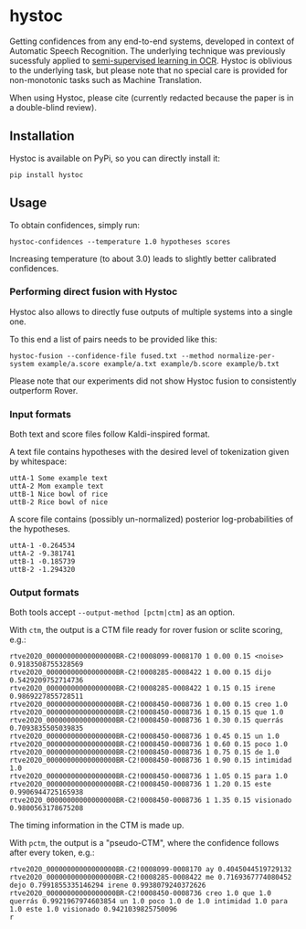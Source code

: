 # hystoc
Getting confidences from any end-to-end systems, developed in context of Automatic Speech Recognition.
The underlying technique was previously sucessfuly applied to [semi-supervised learning in OCR](https://arxiv.org/abs/2104.13037).
Hystoc is oblivious to the underlying task, but please note that no special care is provided for non-monotonic tasks such as Machine Translation.

When using Hystoc, please cite (currently redacted because the paper is in a double-blind review).

## Installation

Hystoc is available on PyPi, so you can directly install it:

```
pip install hystoc
```

## Usage

To obtain confidences, simply run:
```
hystoc-confidences --temperature 1.0 hypotheses scores
```

Increasing temperature (to about 3.0) leads to slightly better calibrated confidences.

### Performing direct fusion with Hystoc
Hystoc also allows to directly fuse outputs of multiple systems into a single one.

To this end a list of pairs needs to be provided like this:
```
hystoc-fusion --confidence-file fused.txt --method normalize-per-system example/a.score example/a.txt example/b.score example/b.txt
```

Please note that our experiments did not show Hystoc fusion to consistently outperform Rover.

### Input formats

Both text and score files follow Kaldi-inspired format.

A text file contains hypotheses with the desired level of tokenization given by whitespace:
```
uttA-1 Some example text
uttA-2 Mom example text
uttB-1 Nice bowl of rice
uttB-2 Rice bowl of nice
```

A score file contains (possibly un-normalized) posterior log-probabilities of the hypotheses.
```
uttA-1 -0.264534
uttA-2 -9.381741
uttB-1 -0.185739
uttB-2 -1.294320
```


### Output formats

Both tools accept `--output-method [pctm|ctm]` as an option.

With `ctm`, the output is a CTM file ready for rover fusion or sclite scoring, e.g.:
```
rtve2020_00000000000000000BR-C2!0008099-0008170 1 0.00 0.15 <noise> 0.9183508755328569
rtve2020_00000000000000000BR-C2!0008285-0008422 1 0.00 0.15 dijo 0.5429209752714736
rtve2020_00000000000000000BR-C2!0008285-0008422 1 0.15 0.15 irene 0.9869227855728511
rtve2020_00000000000000000BR-C2!0008450-0008736 1 0.00 0.15 creo 1.0
rtve2020_00000000000000000BR-C2!0008450-0008736 1 0.15 0.15 que 1.0
rtve2020_00000000000000000BR-C2!0008450-0008736 1 0.30 0.15 querrás 0.7093835505039835
rtve2020_00000000000000000BR-C2!0008450-0008736 1 0.45 0.15 un 1.0
rtve2020_00000000000000000BR-C2!0008450-0008736 1 0.60 0.15 poco 1.0
rtve2020_00000000000000000BR-C2!0008450-0008736 1 0.75 0.15 de 1.0
rtve2020_00000000000000000BR-C2!0008450-0008736 1 0.90 0.15 intimidad 1.0
rtve2020_00000000000000000BR-C2!0008450-0008736 1 1.05 0.15 para 1.0
rtve2020_00000000000000000BR-C2!0008450-0008736 1 1.20 0.15 este 0.9906944725165938
rtve2020_00000000000000000BR-C2!0008450-0008736 1 1.35 0.15 visionado 0.9800563178675208
```

The timing information in the CTM is made up.

With `pctm`, the output is a "pseudo-CTM", where the confidence follows after every token, e.g.:
```
rtve2020_00000000000000000BR-C2!0008099-0008170 ay 0.4045044519729132
rtve2020_00000000000000000BR-C2!0008285-0008422 me 0.7169367774080452 dejo 0.7991855335146294 irene 0.9938079240372626
rtve2020_00000000000000000BR-C2!0008450-0008736 creo 1.0 que 1.0 querrás 0.9921967974603854 un 1.0 poco 1.0 de 1.0 intimidad 1.0 para 1.0 este 1.0 visionado 0.9421039825750096
r
```
